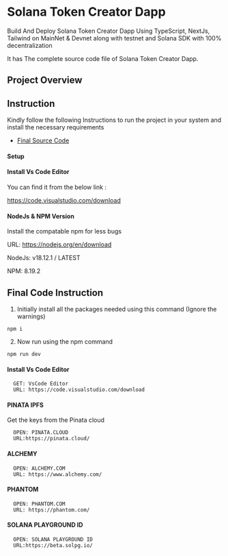 # Solana Token Creator Dapp

Build And Deploy Solana Token Creator Dapp Using TypeScript, NextJs, Tailwind on MainNet & Devnet along with testnet
and Solana SDK with 100% decentralization


It has The complete source code file of Solana Token Creator Dapp.

## Project Overview

## Instruction

Kindly follow the following Instructions to run the project in your system and install the necessary requirements

- [Final Source Code]()

#### Setup

#### Install Vs Code Editor
  You can find it from the below link :
  
  https://code.visualstudio.com/download



#### NodeJs & NPM Version

  Install the compatable npm for less bugs 
  
  URL: https://nodejs.org/en/download
  
  NodeJs: v18.12.1 / LATEST
  
  NPM: 8.19.2


## Final Code Instruction

1. Initially install all the packages needed using this command (Ignore the warnings)

```
npm i
```

2. Now run using the npm command

```
npm run dev
```

#### Install Vs Code Editor

```
  GET: VsCode Editor
  URL: https://code.visualstudio.com/download
```

#### PINATA IPFS

Get the keys from the Pinata cloud

```
  OPEN: PINATA.CLOUD
  URL:https://pinata.cloud/
```

#### ALCHEMY

```
  OPEN: ALCHEMY.COM
  URL: https://www.alchemy.com/
```

#### PHANTOM

```
  OPEN: PHANTOM.COM
  URL: https://phantom.com/
```

#### SOLANA PLAYGROUND ID

```
  OPEN: SOLANA PLAYGROUND ID
  URL:https://beta.solpg.io/
```
